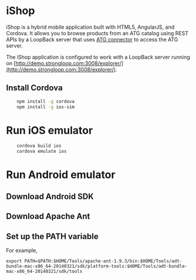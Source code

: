 # iShop

iShop is a hybrid mobile application built with HTML5, AngularJS, and Cordova.
It allows you to browse products from an ATG catalog using REST APIs by a
LoopBack server that uses [ATG connector](https://github.com/strongloop/loopback-connector-atg)
to access the ATG server.

The iShop application is configured to work with a LoopBack server running on
[http://demo.strongloop.com:3008/explorer/](http://demo.strongloop.com:3008/explorer/).

## Install Cordova

```sh
    npm install -g cordova
    npm install -g ios-sim
```

# Run iOS emulator

```sh
    cordova build ios
    cordova emulate ios
```

# Run Android emulator

## Download Android SDK

## Download Apache Ant

## Set up the PATH variable

For example,

    export PATH=$PATH:$HOME/Tools/apache-ant-1.9.3/bin:$HOME/Tools/adt-bundle-mac-x86_64-20140321/sdk/platform-tools:$HOME/Tools/adt-bundle-mac-x86_64-20140321/sdk/tools




